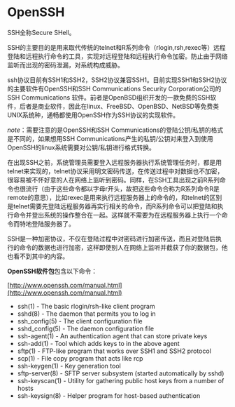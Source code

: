 # OpenSSH

SSH全称Secure SHell。

SSH的主要目的是用来取代传统的telnet和R系列命令（rlogin,rsh,rexec等）远程登陆和远程执行命令的工具，实现对远程登陆和远程执行命令加密。防止由于网络监听而出现的密码泄漏，对系统构成威胁。

ssh协议目前有SSH1和SSH2，SSH2协议兼容SSH1。目前实现SSH1和SSH2协议的主要软件有OpenSSH和SSH Communications Security Corporation公司的SSH Communications 软件。前者是OpenBSD组织开发的一款免费的SSH软件，后者是商业软件，因此在linux、FreeBSD、OpenBSD、NetBSD等免费类UNIX系统种，通畅都使用OpenSSH作为SSH协议的实现软件。

_note_：需要注意的是OpenSSH和SSH Communications的登陆公钥/私钥的格式是不同的，如果想用SSH Communications产生的私钥/公钥对来登入到使用OpenSSH的linux系统需要对公钥/私钥进行格式转换。

在出现SSH之前，系统管理员需要登入远程服务器执行系统管理任务时，都是用telnet来实现的，telnet协议采用明文密码传送，在传送过程中对数据也不加密，很容易被不怀好意的人在网络上监听到密码。同样，在SSH工具出现之前R系列命令也很流行（由于这些命令都以字母r开头，故把这些命令合称为R系列命令R是remote的意思），比如rexec是用来执行远程服务器上的命令的，和telnet的区别是telnet需要先登陆远程服务器再实行相关的命令，而R系列命令可以把登陆和执行命令并登出系统的操作整合在一起。这样就不需要为在远程服务器上执行一个命令而特地登陆服务器了。

SSH是一种加密协议，不仅在登陆过程中对密码进行加密传送，而且对登陆后执行的命令的数据也进行加密，这样即使别人在网络上监听并截获了你的数据包，他也看不到其中的内容。

**OpenSSH软件包**包含以下命令：

[http://www.openssh.com/manual.html](http://www.openssh.com/manual.html)

* ssh\(1\) - The basic rlogin/rsh-like client program
* sshd\(8\) - The daemon that permits you to log in
* ssh\_config\(5\) - The client configuration file
* sshd\_config\(5\) - The daemon configuration file
* ssh-agent\(1\) - An authentication agent that can store private keys
* ssh-add\(1\) - Tool which adds keys to in the above agent
* sftp\(1\) - FTP-like program that works over SSH1 and SSH2 protocol
* scp\(1\) - File copy program that acts like rcp
* ssh-keygen\(1\) - Key generation tool
* sftp-server\(8\) - SFTP server subsystem \(started automatically by sshd\)
* ssh-keyscan\(1\) - Utility for gathering public host keys from a number of hosts
* ssh-keysign\(8\) - Helper program for host-based authentication

